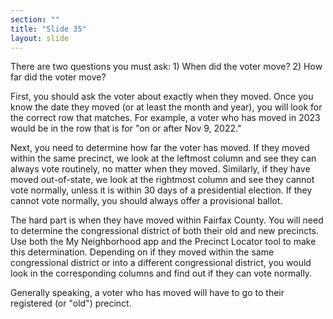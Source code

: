 ```yaml
---
section: ""
title: "Slide 35"
layout: slide
---
```


There are two questions you must ask: 1) When did the voter move? 2) How far did the voter move?

First, you should ask the voter about exactly when they moved. Once you know the date they moved (or at least the month and year), you will look for the correct row that matches. For example, a voter who has moved in 2023 would be in the row that is for "on or after Nov 9, 2022."

Next, you need to determine how far the voter has moved. If they moved within the same precinct, we look at the leftmost column and see they can always vote routinely, no matter when they moved. Similarly, if they have moved out-of-state, we look at the rightmost column and see they cannot vote normally, unless it is within 30 days of a presidential election. If they cannot vote normally, you should always offer a provisional ballot.

The hard part is when they have moved within Fairfax County. You will need to determine the congressional district of both their old and new precincts. Use both the My Neighborhood app and the Precinct Locator tool to make this determination. Depending on if they moved within the same congressional district or into a different congressional district, you would look in the corresponding columns and find out if they can vote normally.

Generally speaking, a voter who has moved will have to go to their registered (or "old") precinct.